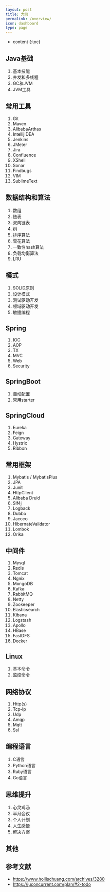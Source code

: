 ```yaml
---
layout: post
title: 大纲
permalink: /overview/
icon: dashboard
type: page
---
```


* content
{:toc}


## Java基础

1. 基本技能
2. 并发和多线程
3. GC和JVM
4. JVM工具

## 常用工具

1. Git
2. Maven
3. AlibabaArthas
4. IntellijIDEA
5. Jenkins
6. JMeter
7. Jira
8. Confluence
9. XShell
10. Sonar
11. Findbugs
12. VIM
13. SublimeText

## 数据结构和算法

1. 数组
2. 链表
3. 双向链表
4. 树
5. 排序算法
6. 雪花算法
7. 一致性hash算法
8. 负载均衡算法
9. LRU

## 模式

1. SOLID原则
2. 设计模式
3. 测试驱动开发
4. 领域驱动开发
5. 敏捷编程

## Spring

1. IOC
2. AOP
3. TX
4. MVC
5. Web
6. Security

## SpringBoot

1. 自动配置
2. 常用starter

## SpringCloud

1. Eureka
2. Feign
3. Gateway
4. Hystrix
5. Ribbon

## 常用框架

1. Mybatis / MybatisPlus
2. JPA
3. Junit
4. HttpClient
5. Alibaba Druid
6. Slf4j
7. Logback
8. Dubbo
9. Jacoco
10. HibernateValidator
11. Lombok
12. Orika

## 中间件

1. Mysql
2. Redis
3. Tomcat
4. Ngnix
5. MongoDB
6. Kafka
7. RabbitMQ
8. Netty
9. Zookeeper
10. Elasticsearch
11. Kibana
12. Logstash
13. Apollo
14. HBase
15. FastDFS
16. Docker

## Linux

1. 基本命令
2. 监控命令

## 网络协议

1. Http(s)
2. Tcp-Ip
3. Udp
4. Amqp
5. Mqtt
6. Ssl

## 编程语言

1. C语言
2. Python语言
3. Ruby语言
4. Go语言

## 思维提升

1. 心灵鸡汤
2. 半月会议
3. 个人计划
3. 人生感悟
4. 解决方案

## 其他


## 参考文献

+ https://www.hollischuang.com/archives/3280
+ https://juconcurrent.com/plan/#2-todo
